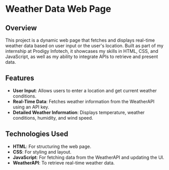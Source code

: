 # Weather Data Web Page
## Overview
This project is a dynamic web page that fetches and displays real-time weather data based on user input or the user's location. Built as part of my internship at Prodigy Infotech, it showcases my skills in HTML, CSS, and JavaScript, as well as my ability to integrate APIs to retrieve and present data.

## Features
- **User Input**: Allows users to enter a location and get current weather conditions.
- **Real-Time Data**: Fetches weather information from the WeatherAPI using an API key.
- **Detailed Weather Information**: Displays temperature, weather conditions, humidity, and wind speed.

## Technologies Used
- **HTML**: For structuring the web page.
- **CSS**: For styling and layout.
- **JavaScript**: For fetching data from the WeatherAPI and updating the UI.
- **WeatherAPI**: To retrieve real-time weather data.
